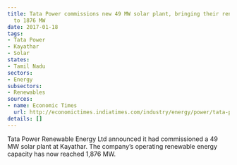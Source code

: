 ```yaml
---
title: Tata Power commissions new 49 MW solar plant, bringing their renewable capacity
  to 1876 MW
date: 2017-01-18
tags:
- Tata Power
- Kayathar
- Solar
states:
- Tamil Nadu
sectors:
- Energy
subsectors:
- Renewables
sources:
- name: Economic Times
  url: http://economictimes.indiatimes.com/industry/energy/power/tata-power-renewable-energy-commissions-2-projects-in-tamil-nadu-and-andhra-pradesh/articleshow/56496597.cms
details: []
---
```


Tata Power Renewable Energy Ltd announced it had commissioned a 49 MW solar plant at Kayathar. The company’s operating renewable energy capacity has now reached 1,876 MW.
